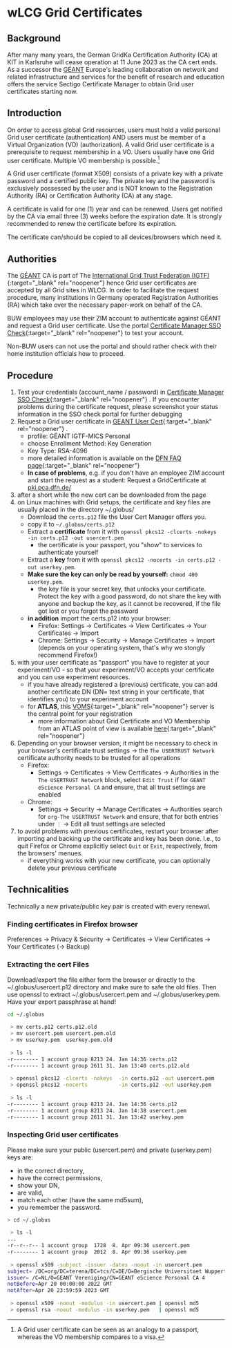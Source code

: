 # wLCG Grid Certificates

## Background

After many many years, the German GridKa Certification Authority (CA) at KIT in Karlsruhe will cease operation at 11 June 2023 as the CA cert ends. 
As a successor the [GÉANT](https://geant.org/) Europe's leading collaboration on network and related infrastructure and services for the benefit of research and education offers the service Sectigo Certificate Manager to obtain Grid user certificates starting now.

## Introduction

On order to access global Grid resources, users must hold a valid personal Grid user certificate (authentication) AND users must be member of a Virtual Organization (VO) (authorization).
A valid Grid user certificate is a prerequisite to request membership in a VO. Users usually have one Grid user certificate. Multiple VO membership is possible.[^note]

A Grid user certificate (format X509) consists of a private key with a private password and a certified public key. The private key and the password is exclusively possessed by the user and is NOT known to the Registration Authority (RA) or Certification Authority (CA) at any stage.

A certificate is valid for one (1) year and can be renewed. Users get notified by the CA via email three (3) weeks before the expiration date. It is strongly recommended to renew the certificate before its expiration.

The certificate can/should be copied to all devices/browsers which need it.

[^note]: A Grid user certificate can be seen as an analogy to a passport, whereas the VO membership compares to a visa.

## Authorities

The [GÉANT](https://geant.org/) CA is part of The [International Grid Trust Federation (IGTF)](http://www.igtf.net/){:target="_blank" rel="noopener"}  hence Grid user certificates are accepted by all Grid sites in WLCG. In order to facilitate the request procedure, many institutions in Germany operated Registration Authorities (RA) which take over the necessary paper-work on behalf of the CA.

BUW employees may use their ZIM account to authenticate against GÉANT and request a Grid user certificate. Use the portal [Certificate Manager SSO Check](https://cert-manager.com/customer/DFN/ssocheck/){:target="_blank" rel="noopener"}  to test your account. 

Non-BUW users can not use the portal and should rather check with their home institution officials how to proceed.

## Procedure

1. Test your credentials (account_name / password) in [Certificate Manager SSO Check](https://cert-manager.com/customer/DFN/ssocheck/){:target="_blank" rel="noopener"} . If you encounter problems during the certificate request, please screenshot your status information in the SSO check portal for further debugging
2. Request a Grid user certificate in [GEANT User Cert](https://cert-manager.com/customer/DFN/idp/clientgeant){:target="_blank" rel="noopener"} .
   - profile: GÉANT IGTF-MICS Personal
   - choose Enrollment Method: Key Generation
   - Key Type: RSA-4096
   - more detailed information is available on the [DFN FAQ page](https://doku.tid.dfn.de/de:dfnpki:tcsfaq){:target="_blank" rel="noopener"} 
   - **In case of problems**, e.g. if you don't have an employee ZIM account and start the request as a student: Request a GridCertificate at [pki.pca.dfn.de/](https://pki.pca.dfn.de/grid-root-ca/cgi-bin/pub/pki?cmd=getStaticPage&name=index&RA_ID=165)
3. after a short while the new cert can be downloaded from the page
4. on Linux machines with Grid setups, the certificate and key files are usually placed in the directory ~/.globus/ 
   - Download the `certs.p12` file the User Cert Manager offers you.
   - copy it to `~/.globus/certs.p12`
   - Extract a **certificate** from it with `openssl pkcs12 -clcerts -nokeys  -in certs.p12 -out usercert.pem`
      - the certificate is your passport, you "show" to services to authenticate yourself
   - Extract a **key** from it with `openssl pkcs12 -nocerts -in certs.p12 -out userkey.pem`. 
   - **Make sure the key can only be read by yourself:** `chmod 400 userkey.pem`.
      - the key file is your secret key, that unlocks your certificate. Protect the key with a good password, do not share the key with anyone and backup the key, as it cannot be recovered, if the file got lost or you forgot the password
   - **in addition** import the certs.p12 into your browser:
      - Firefox: Settings → Certificates → View Certificates → Your Certificates → Import
      - Chrome: Settings → Security → Manage Certificates → Import (depends on your operating system, that's why we stongly recommend Firefox!)
5. with your user certificate as "passport" you have to register at your experiment/VO - so that your experiment/VO accepts your certificate and you can use experiment resources.
   - if you have already registered a (previous) certificate, you can add another certificate DN (DN= text string in your certificate, that identifies you) to your experiment account
   -  for **ATLAS**, this [VOMS](https://lcg-voms2.cern.ch:8443/voms/atlas/user/home.action){:target="_blank" rel="noopener"}  server is the central point for your registration
      - more information about Grid Certificate and VO Membership from an ATLAS point of view is available [here](https://confluence.desy.de/display/grid/Grid+User+Certificates+New){:target="_blank" rel="noopener"} 
6. Depending on your browser version, it might be necessary to check in your browser's certificate trust settings → the `The USERTRUST Network` certificate authority needs to be trusted for all operations
   - Firefox:
      - Settings → Certificates → View Certificates → Authorities
in the `The USERTRUST Network` block, select `Edit Trust` if for `GEANT eScience Personal CA` and ensure, that all trust settings are enabled 
   - Chrome:
      - Settings → Security → Manage Certificates → Authorities
search for `org-The USERTRUST Network` and ensure, that for both entries under `⋮` → Edit all trust settings are selected
7. to avoid problems with previous certificates, restart your browser after importing and backing up the certificate and key has been done.
I.e., to quit Firefox or Chrome explicitly select `Quit` or `Exit`, respectively, from the browsers' menues.
   -  if everything works with your new certificate, you can optionally delete your previous certificate

## Technicalities

Technically a new private/public key pair is created with every renewal.

### Finding certificates in Firefox browser

Preferences -> Privacy & Security -> Certificates -> View Certificates -> Your Certificates (-> Backup)

### Extracting the cert Files

Download/export the file either form the browser or directly to the ~/.globus/usercert.p12 directory and make sure to safe the old files. Then use openssl to extract ~/.globus/usercert.pem and ~/.globus/userkey.pem. Have your export passphrase at hand!

```bash
cd ~/.globus
 
 > mv certs.p12 certs.p12.old
 > mv usercert.pem usercert.pem.old
 > mv userkey.pem  userkey.pem.old
 
 > ls -l
-r-------- 1 account group 8213 24. Jan 14:36 certs.p12
-r-------- 1 account group 2611 31. Jan 13:40 certs.p12.old
 
 > openssl pkcs12 -clcerts -nokeys  -in certs.p12 -out usercert.pem
 > openssl pkcs12 -nocerts          -in certs.p12 -out userkey.pem
 
 > ls -l
-r-------- 1 account group 8213 24. Jan 14:36 certs.p12
-r-------- 1 account group 8213 24. Jan 14:38 usercert.pem
-r-------- 1 account group 2611 31. Jan 13:42 userkey.pem
```

### Inspecting Grid user certificates

Please make sure your public (usercert.pem) and private (userkey.pem) keys are:

- in the correct directory,
- have the correct permissions,
- show your DN,
- are valid,
- match each other (have the same md5sum),
- you remember the password.

```bash
> cd ~/.globus
 
 > ls -l
...
-r--r--r-- 1 account group  1728  8. Apr 09:36 usercert.pem
-r-------- 1 account group  2012  8. Apr 09:36 userkey.pem
 
 > openssl x509 -subject -issuer -dates -noout -in usercert.pem
subject= /DC=org/DC=terena/DC=tcs/C=DE/O=Bergische Universitaet Wuppertal/CN=Harenberg, Torsten harenber@uni-wuppertal.de
issuer= /C=NL/O=GEANT Vereniging/CN=GEANT eScience Personal CA 4
notBefore=Apr 20 00:00:00 2022 GMT
notAfter=Apr 20 23:59:59 2023 GMT
 
 > openssl x509 -noout -modulus -in usercert.pem | openssl md5
 > openssl rsa -noout -modulus -in userkey.pem   | openssl md5
 ```
 
